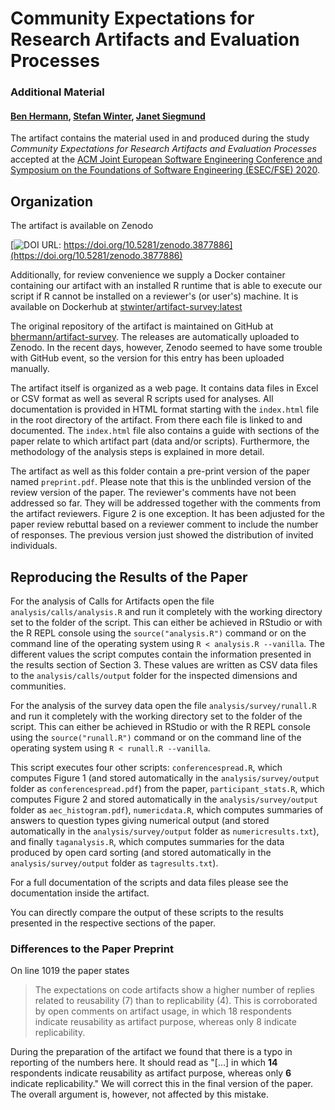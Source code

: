 # Community Expectations for Research Artifacts and Evaluation Processes
### Additional Material
#### [Ben Hermann](https://thewhitespace.de/), [Stefan Winter](https://www.stefan-winter.net/), [Janet Siegmund](https://www.tu-chemnitz.de/informatik/ST/professur/professor.php)

The artifact contains the material used in and produced during the study _Community Expectations for Research Artifacts and Evaluation Processes_ accepted at the [ACM Joint European Software Engineering Conference and Symposium on the Foundations of Software Engineering (ESEC/FSE) 2020](https://2020.esec-fse.org/).

## Organization

The artifact is available on Zenodo

[![DOI](https://zenodo.org/badge/DOI/10.5281/zenodo.3877886.svg) URL: https://doi.org/10.5281/zenodo.3877886](https://doi.org/10.5281/zenodo.3877886)

Additionally, for review convenience we supply a Docker container containing our artifact with an installed R runtime that is able to execute our script if R cannot be installed on a reviewer's (or user's) machine. It is available on Dockerhub at [stwinter/artifact-survey:latest](https://hub.docker.com/layers/stwinter/artifact-survey/latest/images/sha256-e63cf7bcce8721c48b282fb9ba334d2fcdf34ebf896875f6214118be5296f157?context=explore)

The original repository of the artifact is maintained on GitHub at [bhermann/artifact-survey](https://github.com/bhermann/artifact-survey). The releases are automatically uploaded to Zenodo. In the recent days, however, Zenodo seemed to have some trouble with GitHub event, so the version for this entry has been uploaded manually.    

The artifact itself is organized as a web page. It contains data files in Excel or CSV format as well as several R scripts used for analyses. All documentation is provided in HTML format starting with the `index.html` file in the root directory of the artifact. From there each file is linked to and documented. The `index.html` file also contains a guide with sections of the paper relate to which artifact part (data and/or scripts). Furthermore, the methodology of the analysis steps is explained in more detail.

The artifact as well as this folder contain a pre-print version of the paper named `preprint.pdf`. Please note that this is the unblinded version of the review version of the paper. The reviewer's comments have not been addressed so far. They will be addressed together with the comments from the artifact reviewers. Figure 2 is one exception. It has been adjusted for the paper review rebuttal based on a reviewer comment to include the number of responses. The previous version just showed the distribution of invited individuals.

## Reproducing the Results of the Paper

For the analysis of Calls for Artifacts open the file `analysis/calls/analysis.R` and run it completely with the working directory set to the folder of the script.
This can either be achieved in RStudio or with the R REPL console using the `source("analysis.R")` command or on the command line of the operating system using `R < analysis.R --vanilla`.
The different values the script computes contain the information presented in the results section of Section 3.
These values are written as CSV data files to the `analysis/calls/output` folder for the inspected dimensions and communities.

For the analysis of the survey data open the file `analysis/survey/runall.R` and run it completely with the working directory set to the folder of the script. This can either be achieved in RStudio or with the R REPL console using the `source("runall.R")` command or on the command line of the operating system using `R < runall.R --vanilla`.

This script executes four other scripts: `conferencespread.R`, which computes Figure 1 (and stored automatically in the `analysis/survey/output` folder as `conferencespread.pdf`) from the paper, `participant_stats.R`, which computes Figure 2 and stored automatically in the `analysis/survey/output` folder as `aec_histogram.pdf`), `numericdata.R`, which computes summaries of answers to question types giving numerical output (and stored automatically in the `analysis/survey/output` folder as `numericresults.txt`), and finally `taganalysis.R`, which computes summaries for the data produced by open card sorting (and stored automatically in the `analysis/survey/output` folder as `tagresults.txt`).

For a full documentation of the scripts and data files please see the documentation inside the artifact.

You can directly compare the output of these scripts to the results presented in the respective sections of the paper.

### Differences to the Paper Preprint

On line 1019 the paper states

> The expectations on code artifacts show a higher number of replies related to reusability (7) than to replicability (4). This is corroborated by open comments on artifact usage, in which 18 respondents indicate reusability as artifact purpose, whereas only 8 indicate replicability.

During the preparation of the artifact we found that there is a typo in reporting of the numbers here. It should read as "[...] in which **14** respondents indicate reusability as artifact purpose, whereas only **6** indicate replicability." We will correct this in the final version of the paper. The overall argument is, however, not affected by this mistake.
